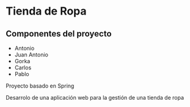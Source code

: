 <h1><b>Tienda de Ropa</b></h1>

<h2> Componentes del proyecto </h2>

<ul>
<li> Antonio </li>
<li> Juan Antonio </li>
<li> Gorka </li>
<li> Carlos </li>
<li> Pablo </li>
</ul>

<p>Proyecto basado en Spring</p>
<p>Desarrolo de una aplicación web para la gestión de una tienda de ropa</p>
